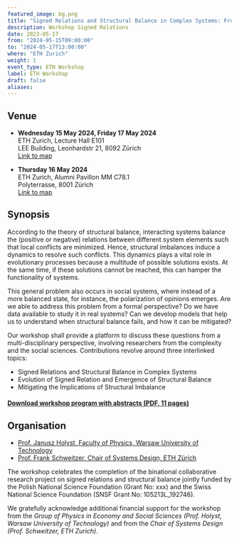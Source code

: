 ```yaml
---
featured_image: bg.png
title: "Signed Relations and Structural Balance in Complex Systems: From Data to Models"
description: Workshop Signed Relations
date: 2023-05-17
from: "2024-05-15T09:00:00"
to: "2024-05-17T13:00:00"
where: "ETH Zurich"
weight: 1
event_type: ETH Workshop
label: ETH Workshop
draft: false
aliases:
---
```


## Venue

- **Wednesday 15 May 2024, Friday 17 May 2024** <br>
ETH Zurich, Lecture Hall E101 <br>
LEE Building, Leonhardstr 21, 8092 Zürich</br>
[Link to map](https://goo.gl/maps/edTXsXWgfXT5MzqZ7)

- **Thursday 16 May 2024** <br>
ETH Zurich, Alumni Pavillon MM C78.1 <br>
Polyterrasse, 8001 Zürich</br>
[Link to map](https://maps.app.goo.gl/aAJoQiEjWewFy1DFA)


## Synopsis

According to the theory of structural balance, interacting systems balance the (positive or negative) relations between different system elements such that local conflicts are minimized. Hence, structural imbalances induce a dynamics to resolve such conflicts. This dynamics plays a vital role in evolutionary processes because a multitude of possible solutions exists. At the same time, if these solutions cannot be reached, this can hamper the functionality of systems. 

This general problem also occurs in social systems, where instead of a more balanced state, for instance, the polarization of opinions emerges. Are we able to address this problem from a formal perspective? Do we have data available to study it in real systems? Can we develop models that help us to understand when structural balance fails, and how it can be mitigated?

Our workshop shall provide a platform to discuss these questions from a multi-disciplinary perspective, involving researchers from the complexity and the social sciences. 
Contributions revolve around three interlinked topics: <BR>

- Signed Relations and Structural Balance in Complex Systems
- Evolution of Signed Relation and Emergence of Structural Balance
- Mitigating the Implications of Structural Imbalance


#### [Download workshop program with abstracts (PDF, 11 pages)](Workshop-Abstracts.pdf)


## Organisation

- [Prof. Janusz Holyst, Faculty of Physics, Warsaw University of Technology](http://www.if.pw.edu.pl/~jholyst/persen.php/)
- [Prof. Frank Schweitzer, Chair of Systems Design, ETH Zürich](https://www.sg.ethz.ch)

The workshop celebrates the completion of the binational
collaborative research project on signed relations and
structural balance jointly funded by the Polish National
Science Foundation (Grant No: xxx) and the Swiss National
Science Foundation (SNSF Grant No: 105213L_192746). 

We gratefully acknowledge 
additional financial support for the workshop from the *Group
of Physics in Economy and Social Sciences (Prof. Holyst,
Warsaw University of Technology)* and from the *Chair of Systems Design
(Prof. Schweitzer, ETH Zurich)*.
